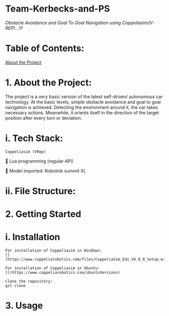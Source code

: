 # Team-Kerbecks-and-PS
_Obstacle Avoidance and Goal To Goal Navigation using Coppeliasim(V-REP)...!!!_

# Table of Contents:
[About the Project]()
# 1. About the Project:
   The project is a very basic version of the latest self-driven/ autonomous car technology. At the basic levels, simple obstacle avoidance and goal to goal navigation is   achieved. Detecting the environment around it, the car takes necessary actions. Meanwhile, it orients itself in the direction of the target position after every turn or deviation.
  
  # i. Tech Stack:
   	Coppeliasim (VRep)

	Lua programming (regular API)

	Model imported: Robotnik summit XL

 # ii. File Structure:
 
# 2. Getting Started
  # i.  Installation
    For installation of Coppeliasim in Windows:  
    [](https://www.coppeliarobotics.com/files/CoppeliaSim_Edu_V4_0_0_Setup.exe)
    
    For installation of Coppeliasim in Ubuntu:
    [](https://www.coppeliarobotics.com/ubuntuVersions)
    
    Clone the repository:
    git clone

# 3.  Usage

